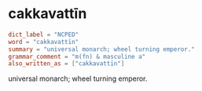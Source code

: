 # cakkavattīn

``` toml
dict_label = "NCPED"
word = "cakkavattīn"
summary = "universal monarch; wheel turning emperor."
grammar_comment = "m(fn) & masculine a"
also_written_as = ["cakkavattīn"]
```

universal monarch; wheel turning emperor.


